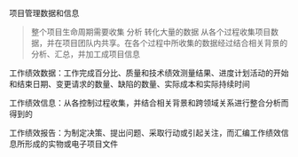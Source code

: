 项目管理数据和信息
>整个项目生命周期需要收集 分析 转化大量的数据 从各个过程收集项目数据，并在项目团队内共享。在各个过程中所收集的数据经过结合相关背景的分析、汇总，并加工成项目信息

工作绩效数据：工作完成百分比、质量和技术绩效测量结果、进度计划活动的开始和结束日期、变更请求的数量、缺陷的数量、实际成本和实际持续时间

工作绩效信息：从各控制过程收集，并结合相关背景和跨领域关系进行整合分析而得到的

工作绩效报告：为制定决策、提出问题、采取行动或引起关注，而汇编工作绩效信息所形成的实物或电子项目文件
